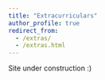 ```yaml
---
title: "Extracurriculars"
author_profile: true
redirect_from: 
  - /extras/
  - /extras.html
---
```


Site under construction \:)
